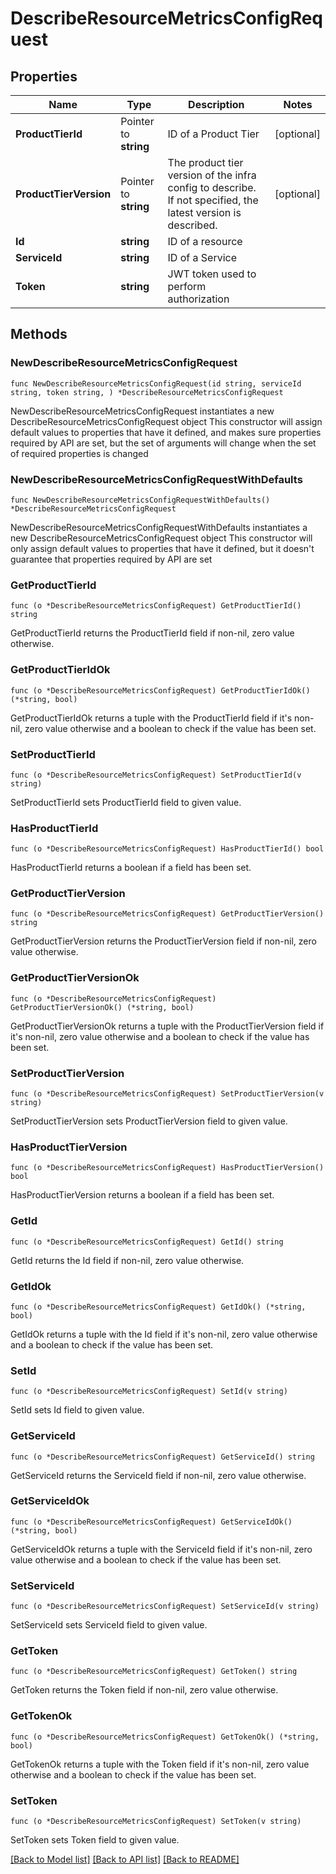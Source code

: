 # DescribeResourceMetricsConfigRequest

## Properties

Name | Type | Description | Notes
------------ | ------------- | ------------- | -------------
**ProductTierId** | Pointer to **string** | ID of a Product Tier | [optional] 
**ProductTierVersion** | Pointer to **string** | The product tier version of the infra config to describe. If not specified, the latest version is described. | [optional] 
**Id** | **string** | ID of a resource | 
**ServiceId** | **string** | ID of a Service | 
**Token** | **string** | JWT token used to perform authorization | 

## Methods

### NewDescribeResourceMetricsConfigRequest

`func NewDescribeResourceMetricsConfigRequest(id string, serviceId string, token string, ) *DescribeResourceMetricsConfigRequest`

NewDescribeResourceMetricsConfigRequest instantiates a new DescribeResourceMetricsConfigRequest object
This constructor will assign default values to properties that have it defined,
and makes sure properties required by API are set, but the set of arguments
will change when the set of required properties is changed

### NewDescribeResourceMetricsConfigRequestWithDefaults

`func NewDescribeResourceMetricsConfigRequestWithDefaults() *DescribeResourceMetricsConfigRequest`

NewDescribeResourceMetricsConfigRequestWithDefaults instantiates a new DescribeResourceMetricsConfigRequest object
This constructor will only assign default values to properties that have it defined,
but it doesn't guarantee that properties required by API are set

### GetProductTierId

`func (o *DescribeResourceMetricsConfigRequest) GetProductTierId() string`

GetProductTierId returns the ProductTierId field if non-nil, zero value otherwise.

### GetProductTierIdOk

`func (o *DescribeResourceMetricsConfigRequest) GetProductTierIdOk() (*string, bool)`

GetProductTierIdOk returns a tuple with the ProductTierId field if it's non-nil, zero value otherwise
and a boolean to check if the value has been set.

### SetProductTierId

`func (o *DescribeResourceMetricsConfigRequest) SetProductTierId(v string)`

SetProductTierId sets ProductTierId field to given value.

### HasProductTierId

`func (o *DescribeResourceMetricsConfigRequest) HasProductTierId() bool`

HasProductTierId returns a boolean if a field has been set.

### GetProductTierVersion

`func (o *DescribeResourceMetricsConfigRequest) GetProductTierVersion() string`

GetProductTierVersion returns the ProductTierVersion field if non-nil, zero value otherwise.

### GetProductTierVersionOk

`func (o *DescribeResourceMetricsConfigRequest) GetProductTierVersionOk() (*string, bool)`

GetProductTierVersionOk returns a tuple with the ProductTierVersion field if it's non-nil, zero value otherwise
and a boolean to check if the value has been set.

### SetProductTierVersion

`func (o *DescribeResourceMetricsConfigRequest) SetProductTierVersion(v string)`

SetProductTierVersion sets ProductTierVersion field to given value.

### HasProductTierVersion

`func (o *DescribeResourceMetricsConfigRequest) HasProductTierVersion() bool`

HasProductTierVersion returns a boolean if a field has been set.

### GetId

`func (o *DescribeResourceMetricsConfigRequest) GetId() string`

GetId returns the Id field if non-nil, zero value otherwise.

### GetIdOk

`func (o *DescribeResourceMetricsConfigRequest) GetIdOk() (*string, bool)`

GetIdOk returns a tuple with the Id field if it's non-nil, zero value otherwise
and a boolean to check if the value has been set.

### SetId

`func (o *DescribeResourceMetricsConfigRequest) SetId(v string)`

SetId sets Id field to given value.


### GetServiceId

`func (o *DescribeResourceMetricsConfigRequest) GetServiceId() string`

GetServiceId returns the ServiceId field if non-nil, zero value otherwise.

### GetServiceIdOk

`func (o *DescribeResourceMetricsConfigRequest) GetServiceIdOk() (*string, bool)`

GetServiceIdOk returns a tuple with the ServiceId field if it's non-nil, zero value otherwise
and a boolean to check if the value has been set.

### SetServiceId

`func (o *DescribeResourceMetricsConfigRequest) SetServiceId(v string)`

SetServiceId sets ServiceId field to given value.


### GetToken

`func (o *DescribeResourceMetricsConfigRequest) GetToken() string`

GetToken returns the Token field if non-nil, zero value otherwise.

### GetTokenOk

`func (o *DescribeResourceMetricsConfigRequest) GetTokenOk() (*string, bool)`

GetTokenOk returns a tuple with the Token field if it's non-nil, zero value otherwise
and a boolean to check if the value has been set.

### SetToken

`func (o *DescribeResourceMetricsConfigRequest) SetToken(v string)`

SetToken sets Token field to given value.



[[Back to Model list]](../README.md#documentation-for-models) [[Back to API list]](../README.md#documentation-for-api-endpoints) [[Back to README]](../README.md)


